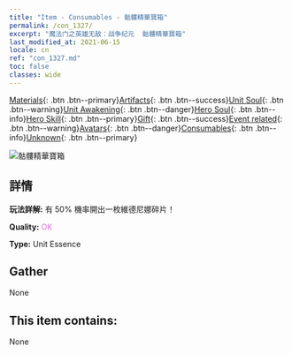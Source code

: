 ```yaml
---
title: "Item - Consumables - 骷髏精華寶箱"
permalink: /con_1327/
excerpt: "魔法门之英雄无敌：战争纪元  骷髏精華寶箱"
last_modified_at: 2021-06-15
locale: cn
ref: "con_1327.md"
toc: false
classes: wide
---
```

 [Materials](/ItemsCN/){: .btn .btn--primary}[Artifacts](/ItemsCN/Artifacts/){: .btn .btn--success}[Unit Soul](/ItemsCN/UnitSoul/){: .btn .btn--warning}[Unit Awakening](/ItemsCN/UnitAwakening/){: .btn .btn--danger}[Hero Soul](/ItemsCN/HeroSoul/){: .btn .btn--info}[Hero Skill](/ItemsCN/HeroSkill/){: .btn .btn--primary}[Gift](/ItemsCN/Gift/){: .btn .btn--success}[Event related](/ItemsCN/Events/){: .btn .btn--warning}[Avatars](/ItemsCN/Avatars/){: .btn .btn--danger}[Consumables](/ItemsCN/Consumables/){: .btn .btn--info}[Unknown](/ItemsCN/Unknown/){: .btn .btn--primary}

 ![骷髏精華寶箱](/images/t/i_906004.png)

## 詳情
 **玩法詳解:** 有 50% 機率開出一枚維德尼娜碎片！

 **Quality:** <span style="color: #DA70D6">OK</span>

 **Type:** Unit Essence

## Gather

  None

## This item contains:

  None

